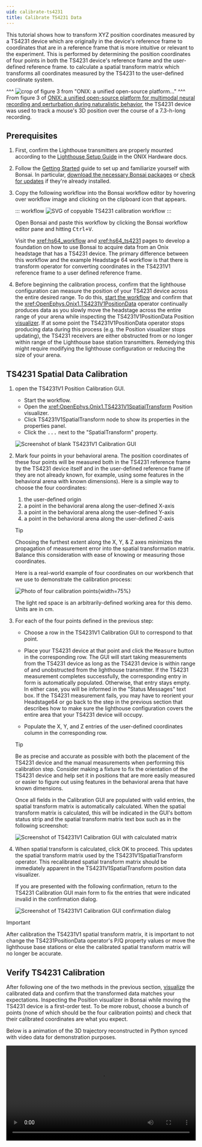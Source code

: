 ```yaml
---
uid: calibrate-ts4231
title: Calibrate TS4231 Data
---
```


This tutorial shows how to transform XYZ position coordinates measured by a TS4231 device which are
originally in the device's reference frame to coordinates that are in a reference frame that is more
intuitive or relevant to the experiment. This is performed by determining the position coordinates
of four points in both the TS4231 device's reference frame and the user-defined reference frame. to
calculate a spatial transform matrix which transforms all coordinates measured by the TS4231 to the
user-defined coordinate system.

^^^
![crop of figure 3 from "ONIX: a unified open-source platform..."](../../images/tutorials/calibrate-ts4231/ts4231-figure-demo.webp)
^^^ From figure 3 of [ONIX: a unified open-source platform for multimodal neural recording and perturbation during naturalistic behavior](https://www.nature.com/articles/s41592-024-02521-1), the TS4231 device was used to track a mouse's 3D position over the course of a 7.3-h-long recording.

## Prerequisites

1.  First, confirm the Lighthouse transmitters are properly mounted according to the [Lighthouse
    Setup Guide](https://open-ephys.github.io/onix-docs/Hardware%20Guide/Lighthouses/setup.html) in
    the ONIX Hardware docs.

1.  Follow the [Getting Started](xref:getting-started) guide to set up and familiarize yourself with
    Bonsai. In particular, [download the necessary Bonsai
    packages](xref:install-configure-bonsai#package-installation) or [check for
    updates](xref:install-configure-bonsai#update-packages) if they're already installed. 

1.  Copy the following workflow into the Bonsai workflow editor by hovering over
    workflow image and clicking on the clipboard icon that appears.

    ::: workflow
    ![SVG of copyable TS4231 calibration workflow](../../workflows/tutorials/calibrate-ts4231/calibrate-ts4231.bonsai)
    :::

    Open Bonsai and paste this workflow by clicking the Bonsai workflow editor pane and hitting
    <kbd>Ctrl+V</kbd>.

    Visit the <xref:hs64_workflow> and <xref:hs64_ts4231> pages to develop a foundation on how to
    use Bonsai to acquire data from an Onix headstage that has a TS4231 device. The primary
    difference between this workflow and the example Headstage 64 workflow is that there is
    transform operator for converting coordinates in the TS4231V1 reference frame to a user defined
    reference frame.

1.  Before beginning the calibration process, confirm that the lighthouse configuration can measure
    the position of your TS4231 device across the entire desired range. To do this, [start the
    workflow](xref:workflow-editor#starting-the-workflow) and confirm that the
    <xref:OpenEphys.Onix1.TS4231V1PositionData> operator continually produces data as you slowly
    move the headstage across the entire range of your arena while inspecting the
    TS4231V1PositionData Position [visualizer](xref:visualize-data). If at some point the
    TS4231V1PositionData operator stops producing data during this process (e.g. the Position
    visualizer stops updating), the TS4231 receivers are either obstructed from or no longer within
    range of the Lighthouse base station transmitters. Remedying this might require modifying the
    lighthouse configuration or reducing the size of your arena.

## TS4231 Spatial Data Calibration

1.  open the TS4231V1 Position Calibration GUI. 

    -   Start the workflow. 
    -   Open the <xref:OpenEphys.Onix1.TS4231V1SpatialTransform> Position visualizer.
    -   Click TS4231V1SpatialTransform node to show its properties in the properties panel.
    -   Click the <kbd>...</kbd> next to the "SpatialTransform" property.

    ![Screenshot of blank TS4231V1 Calibration GUI](../../images/tutorials/calibrate-ts4231/calibration-gui.png)

1.  Mark four points in your behavioral arena. The position coordinates of these four points will be
    measured both in the TS4231 reference frame by the TS4231 device itself and in the user-defined
    reference frame (if they are not already known, for example, using some features in the behavioral
    arena with known dimensions). Here is a simple way to choose the four coordinates:

    1.  the user-defined origin
    2.  a point in the behavioral arena along the user-defined X-axis
    3.  a point in the behavioral arena along the user-defined Y-axis
    4.  a point in the behavioral arena along the user-defined Z-axis

    > [!TIP]
    > Choosing the furthest extent along the X, Y, & Z axes minimizes the propagation of measurement
    > error into the spatial transformation matrix. Balance this consideration with ease of knowing
    > or measuring those coordinates.

    Here is a real-world example of four coordinates on our workbench that we use to
    demonstrate the calibration process:

    ![Photo of four calibration points](../../images/tutorials/calibrate-ts4231/calibration-points.webp){width=75%}

    The light red space is an arbitrarily-defined working area for this demo.
    Units are in cm.

1.  For each of the four points defined in the previous step:

    -   Choose a row in the TS4231V1 Calibration GUI to correspond to that point. 
    
    -   Place your TS4231 device at that point and click the <kbd>Measure</kbd> button in the
        corresponding row. The GUI will start taking measurements from the TS4231 device as long as
        the TS4231 device is within range of and unobstructed from the lighthouse transmitter. If
        the TS4231 measurement completes successfully, the corresponding entry in form is
        automatically populated. Otherwise, that entry stays empty. In either case, you will be
        informed in the "Status Messages" text box. If the TS4231 measurement fails, you may have to
        reorient your Headstage64 or go back to the step in the previous section that describes how
        to make sure the lighthouse configuration covers the entire area that your TS4231 device
        will occupy.

    -   Populate the X, Y, and Z entries of the user-defined coordinates column in the corresponding
        row.

    > [!TIP]
    > Be as precise and accurate as possible with both the placement of the TS4231 device and the
    > manual measurements when performing this calibration step. Consider making a fixture to fix
    > the orientation of the TS4231 device and help set it in positions that are more easily
    > measured or easier to figure out using features in the behavioral arena that have known
    > dimensions.

    Once all fields in the Calibration GUI are populated with valid entries, the spatial transform
    matrix is automatically calculated. When the spatial transform matrix is calculated, this will
    be indicated in the GUI's bottom status strip and the spatial transform matrix text box such as
    in the following screenshot: 
    
    ![Screenshot of TS4231V1 Calibration GUI with calculated matrix](../../images/tutorials/calibrate-ts4231/calibration-gui_matrix-calculated.png)

1.  When spatial transform is calculated, click OK to proceed. This updates the spatial transform
    matrix used by the TS4231V1SpatialTransform operator. This recalibrated spatial transform matrix
    should be immediately apparent in the TS4231V1SpatialTransform position data visualizer.
    
    If you are presented with the following confirmation, return to the TS4231 Calibration GUI main
    form to fix the entries that were indicated invalid in the confirmation dialog.
    
    ![Screenshot of TS4231V1 Calibration GUI confirmation dialog](../../images/tutorials/calibrate-ts4231/calibration-gui_confirmation-dialog.png)

> [!IMPORTANT]
> After calibration the TS4231V1 spatial transform matrix, it is important to not change the
> TS4231PositionData operator's P/Q property values or move the lighthouse base stations or else
> the calibrated spatial transform matrix will no longer be accurate. 

## Verify TS4231 Calibration

After following one of the two methods in the previous section, [visualize](xref:visualize-data) the
calibrated data and confirm that the transformed data matches your expectations. Inspecting the
Position visualizer in Bonsai while moving the TS4231 device is a first-order test. To be more
robust, choose a bunch of points (none of which should be the four calibration points) and check
that their calibrated coordinates are what you expect.

Below is a animation of the 3D trajectory reconstructed in Python synced with video data for
demonstration purposes. 

<video controls style="width:100%">
  <source src="../../images/tutorials/calibrate-ts4231/ts4231-calibration-demo.mp4" type="video/mp4">
</video>

